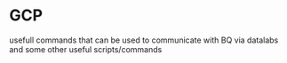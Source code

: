 # GCP

usefull commands that can be used to communicate with BQ via datalabs and some other useful scripts/commands
